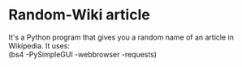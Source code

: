 # Random-Wiki article
It's a Python program that gives you a random name of an article in Wikipedia.
It uses:  
(bs4
-PySimpleGUI
-webbrowser
-requests)
